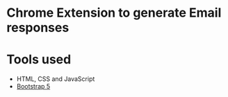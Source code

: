 Chrome Extension to generate Email responses
=======

# Tools used #
* HTML, CSS and JavaScript
* [Bootstrap 5](https://getbootstrap.com/docs/5.0/getting-started/introduction/)

